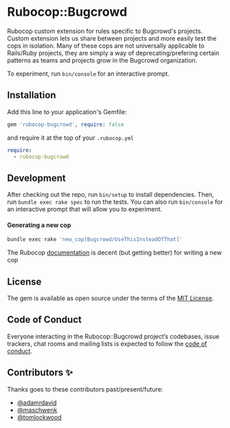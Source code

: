 # Rubocop::Bugcrowd

Rubocop custom extension for rules specific to Bugcrowd's projects. Custom extension lets us share between projects and more easily test the cops in isolation. Many of these cops are not universally applicable to Rails/Ruby projects, they are simply a way of deprecating/prefering certain patterns as teams and projects grow in the Bugcrowd organization.

To experiment, run `bin/console` for an interactive prompt.

## Installation

Add this line to your application's Gemfile:

```ruby
gem 'rubocop-bugcrowd', require: false
```

and require it at the top of your `.rubocop.yml`

```yaml
require:
  - rubocop-bugcrowd
```
## Development

After checking out the repo, run `bin/setup` to install dependencies. Then, run `bundle exec rake spec` to run the tests. You can also run `bin/console` for an interactive prompt that will allow you to experiment.

#### Generating a new cop

```bash
bundle exec rake 'new_cop[Bugcrowd/UseThisInsteadOfThat]'
```

The Rubocop [documentation](https://docs.rubocop.org/rubocop/development.html#create-a-new-cop) is decent (but getting better) for writing a new cop 

## License

The gem is available as open source under the terms of the [MIT License](https://opensource.org/licenses/MIT).

## Code of Conduct

Everyone interacting in the Rubocop::Bugcrowd project’s codebases, issue trackers, chat rooms and mailing lists is expected to follow the [code of conduct](https://github.com/bugcrowd/rubocop-bugcrowd/blob/master/CODE_OF_CONDUCT.md).


## Contributors ✨

Thanks goes to these contributors past/present/future:

- [@adamrdavid](https://github.com/adamrdavid)
- [@maschwenk](https://github.com/maschwenk)
- [@tomlockwood](https://github.com/tomlockwood)


